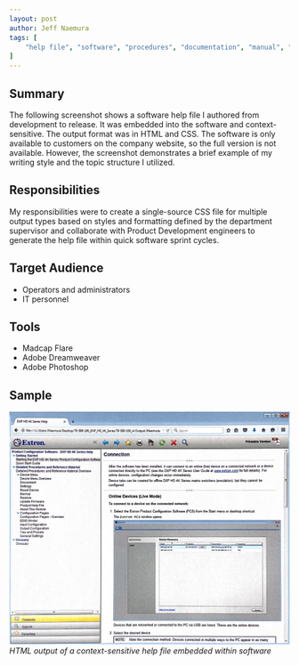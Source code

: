 ```yaml
---
layout: post
author: Jeff Naemura
tags: [
    "help file", "software", "procedures", "documentation", "manual", "madcap", "flare", "photoshop"
]
---
```


## Summary

The following screenshot shows a software help file I authored from development to release. It was embedded into the software and context-sensitive. The output format was in HTML and CSS. The software is only available to customers on the company website, so the full version is not available. However, the screenshot demonstrates a brief example of my writing style and the topic structure I utilized.

## Responsibilities

My responsibilities were to create a single-source CSS file for multiple output types based on styles and formatting defined by the department supervisor and collaborate with Product Development engineers to generate the help file within quick software sprint cycles.

## Target Audience

* Operators and administrators
* IT personnel

## Tools

* Madcap Flare
* Adobe Dreamweaver
* Adobe Photoshop

## Sample

![Help File Sample](images/help_file_example.png)
*HTML output of a context-sensitive help file embedded within software*
